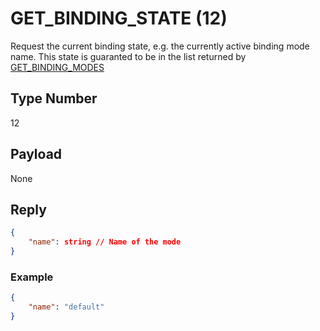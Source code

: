# GET_BINDING_STATE (12)
Request  the  current  binding state, e.g. the currently active binding mode name.
This state is guaranted to be in the list returned by [GET_BINDING_MODES](./get_binding_modes.md)

## Type Number
12

## Payload
None

## Reply
```json
{
    "name": string // Name of the mode
}
```

### Example
```json
{
    "name": "default"
}
```